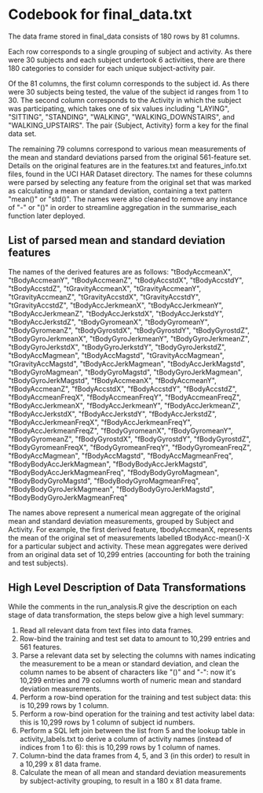 # Codebook for final_data.txt  

The data frame stored in final_data consists of 180 rows by 81 columns. 

Each row corresponds to a single grouping of subject and activity. As there were 30 subjects and each subject undertook 6 activities, there are there 180 categories to consider for each unique subject-activity pair. 

Of the 81 columns, the first column corresponds to the subject id. As there were 30 subjects being tested, the value of the subject id ranges from 1 to 30. The second column corresponds to the Activity in which the subject was participating, which takes one of six values including "LAYING", "SITTING", "STANDING", "WALKING", "WALKING_DOWNSTAIRS", and "WALKING_UPSTAIRS". The pair {Subject, Activity} form a key for the final data set. 

The remaining 79 columns correspond to various mean measurements of the mean and standard deviations parsed from the original 561-feature set. Details on the original features are in the features.txt and features_info.txt files, found in the UCI HAR Dataset directory. The names for these columns were parsed by selecting any feature from the original set that was marked as calculating a mean or standard deviation, containing a text pattern "mean()" or "std()". The names were also cleaned to remove any instance of "-" or "()" in order to streamline aggregation in the summarise_each function later deployed. 

## List of parsed mean and standard deviation features
The names of the derived features are as follows:
"tBodyAccmeanX",
"tBodyAccmeanY",
"tBodyAccmeanZ",
"tBodyAccstdX",
"tBodyAccstdY",
"tBodyAccstdZ",
"tGravityAccmeanX",
"tGravityAccmeanY",
"tGravityAccmeanZ",
"tGravityAccstdX",
"tGravityAccstdY",
"tGravityAccstdZ",
"tBodyAccJerkmeanX",
"tBodyAccJerkmeanY",
"tBodyAccJerkmeanZ",
"tBodyAccJerkstdX",
"tBodyAccJerkstdY",
"tBodyAccJerkstdZ",
"tBodyGyromeanX",
"tBodyGyromeanY",
"tBodyGyromeanZ",
"tBodyGyrostdX",
"tBodyGyrostdY",
"tBodyGyrostdZ",
"tBodyGyroJerkmeanX",
"tBodyGyroJerkmeanY",
"tBodyGyroJerkmeanZ",
"tBodyGyroJerkstdX",
"tBodyGyroJerkstdY",
"tBodyGyroJerkstdZ",
"tBodyAccMagmean",
"tBodyAccMagstd",
"tGravityAccMagmean",
"tGravityAccMagstd",
"tBodyAccJerkMagmean",
"tBodyAccJerkMagstd",
"tBodyGyroMagmean",
"tBodyGyroMagstd",
"tBodyGyroJerkMagmean",
"tBodyGyroJerkMagstd",
"fBodyAccmeanX",
"fBodyAccmeanY",
"fBodyAccmeanZ",
"fBodyAccstdX",
"fBodyAccstdY",
"fBodyAccstdZ",
"fBodyAccmeanFreqX",
"fBodyAccmeanFreqY",
"fBodyAccmeanFreqZ",
"fBodyAccJerkmeanX",
"fBodyAccJerkmeanY",
"fBodyAccJerkmeanZ",
"fBodyAccJerkstdX",
"fBodyAccJerkstdY",
"fBodyAccJerkstdZ",
"fBodyAccJerkmeanFreqX",
"fBodyAccJerkmeanFreqY",
"fBodyAccJerkmeanFreqZ",
"fBodyGyromeanX",
"fBodyGyromeanY",
"fBodyGyromeanZ",
"fBodyGyrostdX",
"fBodyGyrostdY",
"fBodyGyrostdZ",
"fBodyGyromeanFreqX",
"fBodyGyromeanFreqY",
"fBodyGyromeanFreqZ",
"fBodyAccMagmean",
"fBodyAccMagstd",
"fBodyAccMagmeanFreq",
"fBodyBodyAccJerkMagmean",
"fBodyBodyAccJerkMagstd",
"fBodyBodyAccJerkMagmeanFreq",
"fBodyBodyGyroMagmean",
"fBodyBodyGyroMagstd",
"fBodyBodyGyroMagmeanFreq",
"fBodyBodyGyroJerkMagmean",
"fBodyBodyGyroJerkMagstd",
"fBodyBodyGyroJerkMagmeanFreq"

The names above represent a numerical mean aggregate of the original mean and standard deviation measurements, grouped by Subject and Activity. For example, the first derived feature, tbodyAccmeanX, represents the mean of the original set of measurements labelled tBodyAcc-mean()-X for a particular subject and activity. These mean aggregates were derived from an original data set of 10,299 entries (accounting for both the training and test subjects). 

## High Level Description of Data Transformations
While the comments in the run_analysis.R give the description on each stage of data transformation, the steps below give a high level summary:
 1. Read all relevant data from text files into data frames. 
 2. Row-bind the training and test set data to amount to 10,299 entries and 561 features. 
 3. Parse a relevant data set by selecting the columns with names indicating the measurement to be a mean or standard deviation, and clean the column names to be absent of characters like "()" and "-": now it's 10,299 entries and 79 columns worth of numeric mean and standard deviation measurements. 
 4. Perform a row-bind operation for the training and test subject data: this is 10,299 rows by 1 column.
 5. Perform a row-bind operation for the training and test activity label data: this is 10,299 rows by 1 column of subject id numbers.  
 6. Perform a SQL left join between the list from 5 and the lookup table in activity_labels.txt to derive a column of activity names (instead of indices from 1 to 6): this is 10,299 rows by 1 column of names. 
 7. Column-bind the data frames from 4, 5, and 3 (in this order) to result in a 10,299 x 81 data frame. 
 8. Calculate the mean of all mean and standard deviation measurements by subject-activity grouping, to result in a 180 x 81 data frame. 
